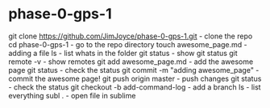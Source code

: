 # phase-0-gps-1
git clone https://github.com/JimJoyce/phase-0-gps-1.git - clone the repo
cd phase-0-gps-1 - go to the repo directory
touch awesome_page.md - adding a file
ls - list whats in the folder
git status - show git status
git remote -v - show remotes
git add awesome_page.md - add the awesome page
git status - check the status
git commit -m "adding awesome_page" - commit the awesome page!
git push origin master - push changes
git status - check the status
git checkout -b add-command-log - add a branch
ls - list everything
subl . - open file in sublime